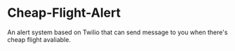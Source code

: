 # Cheap-Flight-Alert
An alert system based on Twilio that can send message to you when there's cheap flight avaliable.
